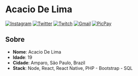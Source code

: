# Acacio De Lima

[![Instagram](https://img.shields.io/badge/-Instagram-3f729b?style=flat-square&logo=Instagram&logoColor=white)](https://www.instagram.com/acaciolima12/ "Instagram")
[![Twitter](https://img.shields.io/badge/-Twitter-00acee?style=flat-square&logo=Twitter&logoColor=white)](https://twitter.com/limadeacacio "Twitter")
[![Twitch](https://img.shields.io/badge/-Twitch-6441a5?style=flat-square&logo=Twitch&logoColor=white)](https://www.twitch.tv/limazia "Twitch")
[![Gmail](https://img.shields.io/badge/-Gmail-c71610?style=flat-square&logo=Gmail&logoColor=white)](mailto:limadeacacio@gmail.com)
[![PicPay](https://img.shields.io/badge/-PicPay-77dd77?style=flat-square&logo=Unknow&logoColor=white)](https://app.picpay.com/user/limazia "PicPay")

## Sobre

* **Nome**: Acacio De Lima  
* **Idade**: 19
* **Cidade**: Amparo, São Paulo, Brazil
* **Stack**: Node, React, React Native, PHP - Bootstrap - SQL
